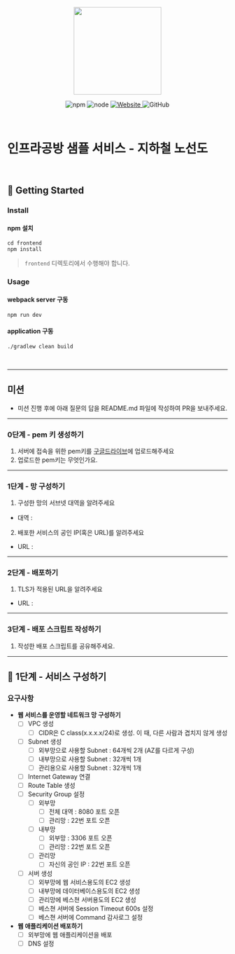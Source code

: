 <p align="center">
    <img width="200px;" src="https://raw.githubusercontent.com/woowacourse/atdd-subway-admin-frontend/master/images/main_logo.png"/>
</p>
<p align="center">
  <img alt="npm" src="https://img.shields.io/badge/npm-%3E%3D%205.5.0-blue">
  <img alt="node" src="https://img.shields.io/badge/node-%3E%3D%209.3.0-blue">
  <a href="https://edu.nextstep.camp/c/R89PYi5H" alt="nextstep atdd">
    <img alt="Website" src="https://img.shields.io/website?url=https%3A%2F%2Fedu.nextstep.camp%2Fc%2FR89PYi5H">
  </a>
  <img alt="GitHub" src="https://img.shields.io/github/license/next-step/atdd-subway-service">
</p>

<br>

# 인프라공방 샘플 서비스 - 지하철 노선도

<br>

## 🚀 Getting Started

### Install
#### npm 설치
```
cd frontend
npm install
```
> `frontend` 디렉토리에서 수행해야 합니다.

### Usage
#### webpack server 구동
```
npm run dev
```
#### application 구동
```
./gradlew clean build
```
<br>

---
## 미션
* 미션 진행 후에 아래 질문의 답을 README.md 파일에 작성하여 PR을 보내주세요.
---
### 0단계 - pem 키 생성하기
1. 서버에 접속을 위한 pem키를 [구글드라이브](https://drive.google.com/drive/folders/1dZiCUwNeH1LMglp8dyTqqsL1b2yBnzd1?usp=sharing)에 업로드해주세요
2. 업로드한 pem키는 무엇인가요.
---
### 1단계 - 망 구성하기
1. 구성한 망의 서브넷 대역을 알려주세요
- 대역 :
2. 배포한 서비스의 공인 IP(혹은 URL)를 알려주세요
- URL :
---
### 2단계 - 배포하기
1. TLS가 적용된 URL을 알려주세요
- URL :
---
### 3단계 - 배포 스크립트 작성하기

1. 작성한 배포 스크립트를 공유해주세요.

---
## 🚀 1단계 - 서비스 구성하기
### 요구사항
- **웹 서비스를 운영할 네트워크 망 구성하기**
  -[ ] VPC 생성
    -[ ] CIDR은 C class(x.x.x.x/24)로 생성. 이 때, 다른 사람과 겹치지 않게 생성
  -[ ] Subnet 생성
    -[ ] 외부망으로 사용할 Subnet : 64개씩 2개 (AZ를 다르게 구성)
    -[ ] 내부망으로 사용할 Subnet : 32개씩 1개
    -[ ] 관리용으로 사용할 Subnet : 32개씩 1개
  -[ ] Internet Gateway 연결
  -[ ] Route Table 생성
  -[ ] Security Group 설정
    -[ ] 외부망
      -[ ] 전체 대역 : 8080 포트 오픈
      -[ ] 관리망 : 22번 포트 오픈
    -[ ] 내부망
      -[ ] 외부망 : 3306 포트 오픈
      -[ ] 관리망 : 22번 포트 오픈
    -[ ] 관리망
      -[ ] 자신의 공인 IP : 22번 포트 오픈
  -[ ] 서버 생성
    -[ ] 외부망에 웹 서비스용도의 EC2 생성
    -[ ] 내부망에 데이터베이스용도의 EC2 생성
    -[ ] 관리망에 베스쳔 서버용도의 EC2 생성
    -[ ] 베스쳔 서버에 Session Timeout 600s 설정
    -[ ] 베스쳔 서버에 Command 감사로그 설정

- **웹 애플리케이션 배포하기**
  -[ ] 외부망에 웹 애플리케이션을 배포
  -[ ] DNS 설정
